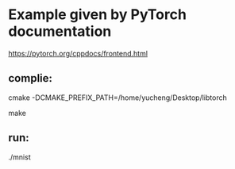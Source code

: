 # Example given by PyTorch documentation
https://pytorch.org/cppdocs/frontend.html

## complie:
cmake -DCMAKE_PREFIX_PATH=/home/yucheng/Desktop/libtorch

make

## run:
./mnist

